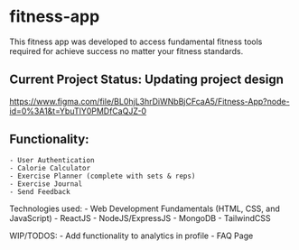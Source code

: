 # fitness-app

This fitness app was developed to access fundamental fitness tools required for achieve success no matter your fitness standards.

## Current Project Status: Updating project design
https://www.figma.com/file/BL0hjL3hrDiWNbBjCFcaA5/Fitness-App?node-id=0%3A1&t=YbuTlY0PMDfCaQJZ-0

## Functionality:
    - User Authentication
    - Calorie Calculator
    - Exercise Planner (complete with sets & reps)
    - Exercise Journal
    - Send Feedback


Technologies used:
    - Web Development Fundamentals (HTML, CSS, and JavaScript)
    - ReactJS
    - NodeJS/ExpressJS
    - MongoDB
    - TailwindCSS


WIP/TODOS:
    - Add functionality to analytics in profile
    - FAQ Page